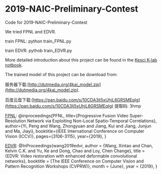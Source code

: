 # 2019-NAIC-Preliminary-Contest
Code for 2019-NAIC-Preliminary-Contest

We tried FPNL and EDVR.

train FPNL: python train_FPNL.py

train EDVR: pythob train_EDVR.py

More detailed introduction about this project can be found in the [Kesci K-lab notbook](https://www.kesci.com/api/notebooks/5de34a44ca27f8002c4bd40c/RenderedContent).

The trained model of this project can be download from:

服务器下载:[http://dutmedia.org/4kai_model.zip](http://dutmedia.org/4kai_model.zip).

百度云盘下载:[https://pan.baidu.com/s/10CDA3lj5xUhjL6GRSMEqIg](https://pan.baidu.com/s/10CDA3lj5xUhjL6GRSMEqIg) 提取码: 3hmp


[FPNL](https://github.com/psychopa4/PFNL):
@inproceedings{PFNL,
  title={Progressive Fusion Video Super-Resolution Network via Exploiting Non-Local Spatio-Temporal Correlations},
  author={Yi, Peng and Wang, Zhongyuan and Jiang, Kui and Jiang, Junjun and Ma, Jiayi},
  booktitle={IEEE International Conference on Computer Vision (ICCV)},
  pages={3106-3115},
  year={2019},
}

[EDVR](https://github.com/xinntao/EDVR):
@InProceedings{wang2019edvr,
  author    = {Wang, Xintao and Chan, Kelvin C.K. and Yu, Ke and Dong, Chao and Loy, Chen Change},
  title     = {EDVR: Video restoration with enhanced deformable convolutional networks},
  booktitle = {The IEEE Conference on Computer Vision and Pattern Recognition Workshops (CVPRW)},
  month     = {June},
  year      = {2019},
}





